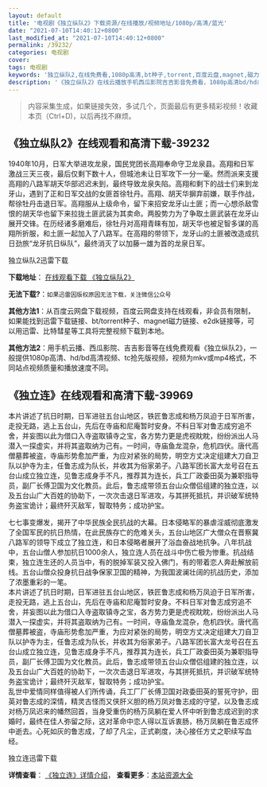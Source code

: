 ```yaml
---
layout: default
title: '电视剧《独立纵队2》下载资源/在线播放/视频地址/1080p/高清/蓝光'
date: "2021-07-10T14:40:12+0800"
last_modified_at: "2021-07-10T14:40:12+0800"
permalink: /39232/
categories: 电视剧
cover:
tags: 电视剧
keywords: '独立纵队2,在线免费看,1080p高清,bt种子,torrent,百度云盘,magnet,磁力链,迅雷下载资源'
description: '《独立纵队2》在线云播放手机西瓜影院吉吉影音免费看，1080p高清bd/hd未删减完整版和tc抢先枪版，mkv/mp4格式，附带bt/torrent种子、magnet/磁力链、百度云盘、网盘资源迅雷下载链接'
---
```


>内容采集生成，如果链接失效，多试几个，页面最后有更多精彩视频！收藏本页（Ctrl+D)，以后再找不麻烦。


## 《独立纵队2》在线观看和高清下载-39232

1940年10月，日军大举进攻龙泉，国民党团长高翔奉命守卫龙泉县。高翔和日军激战三天三夜，最后仅剩下数十人，但城池未让日军攻下一分一毫。然而派来支援高翔的八路军胡天华部迟迟未到，最终导致龙泉失陷。高翔和剩下的战士们来到龙牙山，遇到了正和日军交战的女匪首徐牡丹。高翔、胡天华摒弃前嫌，联手作战，帮徐牡丹击退日军。高翔服从上级命令，留下来招安龙牙山土匪；而一心想杀敌雪恨的胡天华也留下来拉拢土匪武装为其卖命。两股势力为了争取土匪武装在龙牙山展开交锋。在历经诸多磨难后，徐牡丹对高翔青睐有加，胡天华也被足智多谋的高翔所折服，和土匪一起加入了八路军。在高翔的带领下，龙牙山的土匪被改造成抗日劲旅“龙牙抗日纵队”，最终消灭了以加藤一雄为首的龙泉日军。<!---剧情end--->


独立纵队2迅雷下载

**下载地址**： [在线观看下载 《独立纵队2》](https://www.993dy.com//vod-detail-id-13109.html) 


**无法下载?**：`如果迅雷因版权原因无法下载，关注微信公众号 `

**其他方法1**：从百度云网盘下载视频，百度云网盘支持在线观看，非会员有限制，如果能找到迅雷下载链接、bt/torrent种子、magnet磁力链接、e2dk链接等，可以用迅雷、比特彗星等工具将完整视频下载到本地。

**其他方法2**：用手机云播、西瓜影院、吉吉影音等在线免费观看《独立纵队2》，一般提供1080p高清、hd/bd高清视频、tc抢先版视频，视频为mkv或mp4格式，不同站点视频质量和播放速度不同。


## 《独立连》在线观看和高清下载-39969

本片讲述了抗日时期，日军进驻五台山地区，铁匠鲁志成和杨万凤迫于日军所害，走投无路，逃上五台山，先后在寺庙和尼庵暂时安身。不料日军对鲁志成穷追不舍，并妄图以此为借口入寺盗取镇寺之宝，各方势力更是虎视眈眈，纷纷派出人马潜入一探虚实，并将其盗取纳为己有。一时间，寺庙鱼龙混杂，危机四伏。唐代高僧墓葬被盗，寺庙形势愈加严重，为应对紧张的局势，明空方丈决定组建大刀自卫队以护寺为主，任鲁志成为队长，并收其为俗家弟子。八路军团长富大龙号召在五台山成立独立连，见鲁志成身手不凡，推荐其为连长，兵工厂政委田英为兼职指导员，副厂长傅卫国为文化教员。此后，鲁志成带领五台山众僧侣组建的独立连，以及五台山广大百姓的协助下，一次次击退日军进攻，与其拼死抵抗，并识破军统特务盗宝诡计；最终歼灭敌军，智取特务；成功护宝。</p>七七事变爆发，揭开了中华民族全民抗战的大幕。日本侵略军的暴虐淫威彻底激发了全国军民的抗日热情，在此民族存亡的危难关头，五台山地区广大僧众在晋察冀八路军的领导下成立了独立连，和日本侵略者展开了浴血奋战地抗争。八年抗战中，五台山僧人参加抗日1000余人，独立连人员在战斗中伤亡极为惨重。抗战结束，独立连生还的人员当中，有的脱掉军装又投入佛门，有的带着恋人奔赴解放前线。五台山僧众投身抗日战争保家卫国的精神，为我国波澜壮阔的抗战历史，添加了浓墨重彩的一笔。<br />本片讲述了抗日时期，日军进驻五台山地区，铁匠鲁志成和杨万凤迫于日军所害，走投无路，逃上五台山，先后在寺庙和尼庵暂时安身。不料日军对鲁志成穷追不舍，并妄图以此为借口入寺盗取镇寺之宝，各方势力更是虎视眈眈，纷纷派出人马潜入一探虚实，并将其盗取纳为己有。一时间，寺庙鱼龙混杂，危机四伏。唐代高僧墓葬被盗，寺庙形势愈加严重，为应对紧张的局势，明空方丈决定组建大刀自卫队以护寺为主，任鲁志成为队长，并收其为俗家弟子。八路军团长富大龙号召在五台山成立独立连，见鲁志成身手不凡，推荐其为连长，兵工厂政委田英为兼职指导员，副厂长傅卫国为文化教员。此后，鲁志成带领五台山众僧侣组建的独立连，以及五台山广大百姓的协助下，一次次击退日军进攻，与其拼死抵抗，并识破军统特务盗宝诡计；最终歼灭敌军，智取特务；成功护宝。<br />乱世中爱情同样值得被人们所传诵，兵工厂厂长傅卫国对政委田英的誓死守护，田英对鲁志成的深情，精灵古怪而又侠肝义胆的杨万凤对鲁志成的守望，以及鲁志成对杨万凤迟来的幡然回首，当身受重伤的杨万凤躺在爱人怀中听到鲁志成迟到的求婚时，最终在佳人弥留之际，这对革命中恋人得以互诉衷肠，杨万凤躺在鲁志成怀中逝去。心死如灰的鲁志成，了却了凡尘，正式剃度，决心接任方丈之职续写血经。</p>


独立连迅雷下载

**详情查看**： [《独立连》详情介绍](/movie/39969/)， **查看更多**：[本站资源大全](/movie/t/all/)

